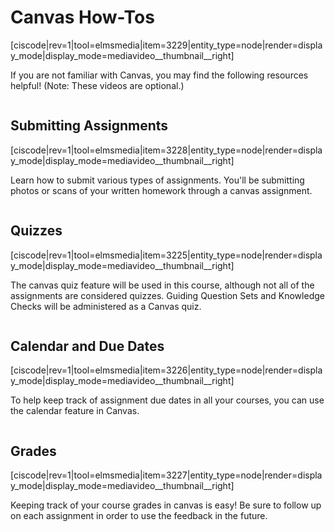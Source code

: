 # Canvas How-Tos

<media-video>[ciscode|rev=1|tool=elmsmedia|item=3229|entity_type=node|render=display_mode|display_mode=mediavideo__thumbnail__right]</media-video>

If you are not familiar with Canvas, you may find the following resources helpful!  (Note: These videos are optional.)

<div class="spacer" style="display:block;overflow:hidden;width:100%;"></div>

## Submitting Assignments

<media-video>[ciscode|rev=1|tool=elmsmedia|item=3228|entity_type=node|render=display_mode|display_mode=mediavideo__thumbnail__right]</media-video>

Learn how to submit various types of assignments.  You'll be submitting photos or scans of your written homework through a canvas assignment.  

<div class="spacer" style="display:block;overflow:hidden;width:100%;"></div>

## Quizzes

<media-video>[ciscode|rev=1|tool=elmsmedia|item=3225|entity_type=node|render=display_mode|display_mode=mediavideo__thumbnail__right]</media-video>

The canvas quiz feature will be used in this course, although not all of the assignments are considered quizzes.  Guiding Question Sets and Knowledge Checks will be administered as a Canvas quiz.

<div class="spacer" style="display:block;overflow:hidden;width:100%;"></div>

## Calendar and Due Dates

<media-video>[ciscode|rev=1|tool=elmsmedia|item=3226|entity_type=node|render=display_mode|display_mode=mediavideo__thumbnail__right]</media-video>

To help keep track of assignment due dates in all your courses, you can use the calendar feature in Canvas.

<div class="spacer" style="display:block;overflow:hidden;width:100%;"></div>

## Grades

<media-video>[ciscode|rev=1|tool=elmsmedia|item=3227|entity_type=node|render=display_mode|display_mode=mediavideo__thumbnail__right]</media-video>

Keeping track of your course grades in canvas is easy!  Be sure to follow up on each assignment in order to use the feedback in the future.


